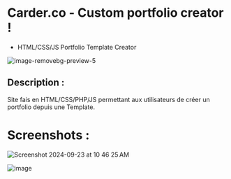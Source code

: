 # Carder.co - Custom portfolio creator !
- HTML/CSS/JS Portfolio Template Creator


![image-removebg-preview-5](https://github.com/user-attachments/assets/41202d4e-bb0e-4672-92d3-7820bbe100aa)


## Description :

Site fais en HTML/CSS/PHP/JS permettant aux utilisateurs de créer un portfolio depuis une Template.


# Screenshots :
![Screenshot 2024-09-23 at 10 46 25 AM](https://github.com/user-attachments/assets/74b1a4f9-6c15-4cac-b41d-c2c8be9806e1)

![image](https://github.com/user-attachments/assets/d07c3a58-eca5-47c0-b959-77afee6f8f99)





